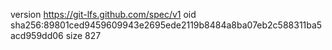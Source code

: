 version https://git-lfs.github.com/spec/v1
oid sha256:89801ced9459609943e2695ede2119b8484a8ba07eb2c588311ba5acd959dd06
size 827

